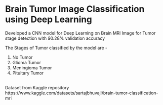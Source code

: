 # Brain Tumor Image Classification using Deep Learning<br>

Developed a CNN model for Deep Learning on Brain MRI Image for Tumor stage detection with 90.28% validation accuracy<br>

The Stages of Tumor classified by the model are -<br>
<ol>
    <li>No Tumor</li>
    <li>Glioma Tumor</li>
    <li>Meningioma Tumor</li>
    <li>Pituitary Tumor</li>
</ol><br>
Dataset from Kaggle repository  https://www.kaggle.com/datasets/sartajbhuvaji/brain-tumor-classification-mri <br>
